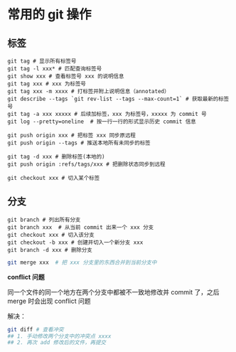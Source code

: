 # 常用的 git 操作

## 标签

``` shell
git tag # 显示所有标签号
git tag -l xxx* # 匹配查询标签号
git show xxx # 查看标签号 xxx 的说明信息
git tag xxx # xxx 为标签号
git tag xxx -m xxxx # 打标签并附上说明信息（annotated）
git describe --tags `git rev-list --tags --max-count=1` # 获取最新的标签号
git tag -a xxx xxxxx # 后续加标签，xxx 为标签号，xxxxx 为 commit 号
git log --pretty=oneline  # 按一行一行的形式显示历史 commit 信息
```

``` shell
git push origin xxx # 把标签 xxx 同步原远程
git push origin --tags # 推送本地所有未同步的标签
```

``` shell
git tag -d xxx # 删除标签(本地的)
git push origin :refs/tags/xxx # 把删除状态同步到远程
```

``` shell
git checkout xxx # 切入某个标签
```

## 分支

``` shell
git branch # 列出所有分支
git branch xxx  # 从当前 commit 出来一个 xxx 分支
git checkout xxx # 切入该分支
git checkout -b xxx # 创建并切入一个新分支 xxx
git branch -d xxx # 删除分支
```

``` sh
git merge xxx  # 把 xxx 分支里的东西合并到当前分支中
```

**conflict 问题**

同一个文件的同一个地方在两个分支中都被不一致地修改并 commit 了，之后 merge 时会出现 conflict 问题

解决：

``` sh
git diff # 查看冲突
## 1. 手动修改两个分支中的冲突点 xxxx
## 2. 再次 add 修改后的文件，再提交
```
